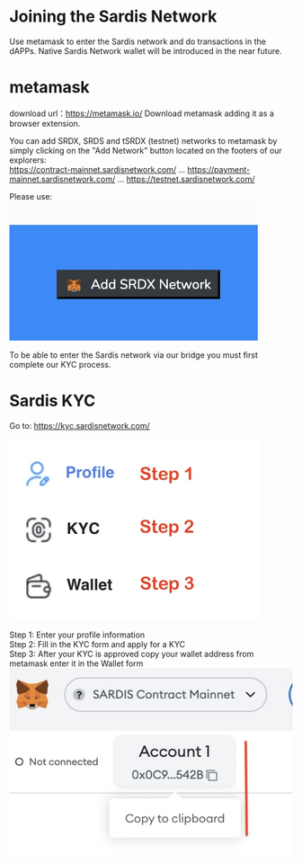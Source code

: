 # Joining the Sardis Network

Use metamask to enter the Sardis network and do transactions in the dAPPs. Native Sardis Network wallet will be introduced in the near future. 

# metamask

download url：https://metamask.io/
Download metamask adding it as a browser extension.

You can add SRDX, SRDS and tSRDX (testnet) networks to metamask by simply clicking on the "Add Network" button located on the footers of our explorers:<br>
https://contract-mainnet.sardisnetwork.com/ ... https://payment-mainnet.sardisnetwork.com/ ... https://testnet.sardisnetwork.com/
 
Please use:
![AddNetwork](addSRDX.jpg)

To be able to enter the Sardis network via our bridge you must first complete our KYC process.

# Sardis KYC

Go to: 
https://kyc.sardisnetwork.com/

![KYC_Steps](steps.jpg)

Step 1: Enter your profile information <br>
Step 2: Fill in the KYC form and apply for a KYC <br>
Step 3: After your KYC is approved copy your wallet address from metamask enter it in the Wallet form
<br>
![Get your Wallet Address](copymm.jpg)

